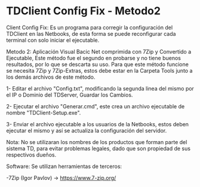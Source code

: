 # TDClient Config Fix - Metodo2

Client Config Fix: Es un programa para corregir la configuración del TDClient en las Netbooks, de esta forma se puede reconfigurar cada terminal con solo iniciar el ejecutable.

Metodo 2: Aplicación Visual Bacic Net comprimida con 7Zip y Convertido a Ejecutable, Este método fue el segundo en probarse y no tiene buenos resultados, por lo que se descarta su uso.
 Para que este método funcione se necesita 7Zip y 7Zip-Extras, estos debe estar en la Carpeta Tools junto a los demás archivos de este método.

  1- Editar el archivo "Config.txt", modificando la segunda linea del mismo por el IP o Dominio del TDServer, Guardar los Cambios.
 
  2- Ejecutar el archivo "Generar.cmd", este crea un archivo ejecutable de nombre "TDClient-Setup.exe".

  3- Enviar el archivo ejecutable a los usuarios de la Netbooks, estos deben ejecutar el mismo y así se actualiza la configuración del servidor.


Nota: No se utilizaran los nombres de los productos que forman parte del sistema TD, para evitar problemas legales, dado que son propiedad de sus respectivos dueños.

Software: Se utilizan herramientas de terceros:

 -7Zip (Igor Pavlov) -> https://www.7-zip.org/
